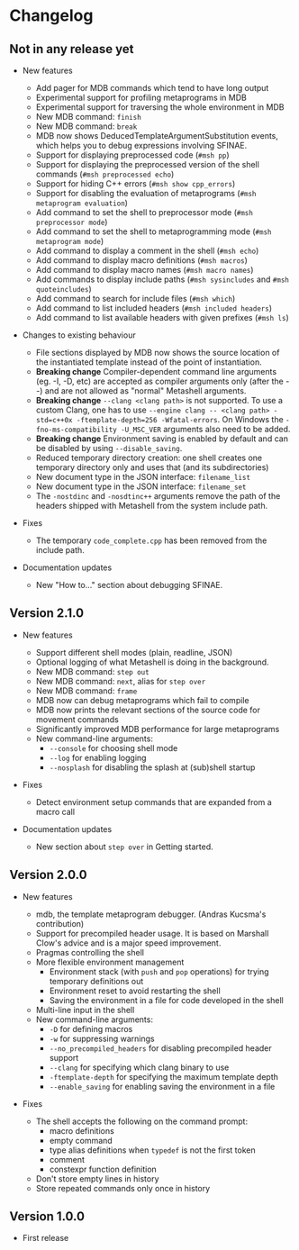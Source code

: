 # Changelog

## Not in any release yet

* New features
    * Add pager for MDB commands which tend to have long output
    * Experimental support for profiling metaprograms in MDB
    * Experimental support for traversing the whole environment in MDB
    * New MDB command: `finish`
    * New MDB command: `break`
    * MDB now shows DeducedTemplateArgumentSubstitution events, which helps
      you to debug expressions involving SFINAE.
    * Support for displaying preprocessed code (`#msh pp`)
    * Support for displaying the preprocessed version of the shell commands
      (`#msh preprocessed echo`)
    * Support for hiding C++ errors (`#msh show cpp_errors`)
    * Support for disabling the evaluation of metaprograms
      (`#msh metaprogram evaluation`)
    * Add command to set the shell to preprocessor mode
      (`#msh preprocessor mode`)
    * Add command to set the shell to metaprogramming mode
      (`#msh metaprogram mode`)
    * Add command to display a comment in the shell (`#msh echo`)
    * Add command to display macro definitions (`#msh macros`)
    * Add command to display macro names (`#msh macro names`)
    * Add commands to display include paths
      (`#msh sysincludes` and `#msh quoteincludes`)
    * Add command to search for include files (`#msh which`)
    * Add command to list included headers (`#msh included headers`)
    * Add command to list available headers with given prefixes
      (`#msh ls`)

* Changes to existing behaviour
    * File sections displayed by MDB now shows the source location of the
      instantiated template instead of the point of instantiation.
    * **Breaking change** Compiler-dependent command line arguments (eg. -I, -D,
      etc) are accepted as compiler arguments only (after the --) and are not
      allowed as "normal" Metashell arguments.
    * **Breaking change** `--clang <clang path>` is not supported. To use a
      custom Clang, one has to use `--engine clang -- <clang path> -std=c++0x
      -ftemplate-depth=256 -Wfatal-errors`. On Windows the
      `-fno-ms-compatibility -U_MSC_VER` arguments also need to be added.
    * **Breaking change** Environment saving is enabled by default and can be
      disabled by using `--disable_saving`.
    * Reduced temporary directory creation: one shell creates one temporary
      directory only and uses that (and its subdirectories)
    * New document type in the JSON interface: `filename_list`
    * New document type in the JSON interface: `filename_set`
    * The `-nostdinc` and `-nosdtinc++` arguments remove the path of the headers
      shipped with Metashell from the system include path.

* Fixes
    * The temporary `code_complete.cpp` has been removed from the include path.

* Documentation updates
    * New "How to..." section about debugging SFINAE.

## Version 2.1.0

* New features
    * Support different shell modes (plain, readline, JSON)
    * Optional logging of what Metashell is doing in the background.
    * New MDB command: `step out`
    * New MDB command: `next`, alias for `step over`
    * New MDB command: `frame`
    * MDB now can debug metaprograms which fail to compile
    * MDB now prints the relevant sections of the source code for movement
      commands
    * Significantly improved MDB performance for large metaprograms
    * New command-line arguments:
        * `--console` for choosing shell mode
        * `--log` for enabling logging
        * `--nosplash` for disabling the splash at (sub)shell startup

* Fixes
    * Detect environment setup commands that are expanded from a macro call

* Documentation updates
    * New section about `step over` in Getting started.

## Version 2.0.0

* New features
    * mdb, the template metaprogram debugger. (Andras Kucsma's contribution)
    * Support for precompiled header usage. It is based on Marshall Clow's
      advice and is a major speed improvement.
    * Pragmas controlling the shell
    * More flexible environment management
        * Environment stack (with `push` and `pop` operations) for trying
          temporary definitions out
        * Environment reset to avoid restarting the shell
        * Saving the environment in a file for code developed in the shell
    * Multi-line input in the shell
    * New command-line arguments:
        * `-D` for defining macros
        * `-w` for suppressing warnings
        * `--no_precompiled_headers` for disabling precompiled header support
        * `--clang` for specifying which clang binary to use
        * `-ftemplate-depth` for specifying the maximum template depth
        * `--enable_saving` for enabling saving the environment in a file

* Fixes
    * The shell accepts the following on the command prompt:
        * macro definitions
        * empty command
        * type alias definitions when `typedef` is not the first token
        * comment
        * constexpr function definition
    * Don't store empty lines in history
    * Store repeated commands only once in history

## Version 1.0.0

* First release

